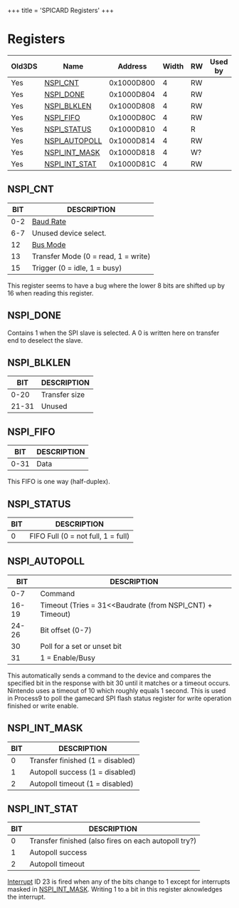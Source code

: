 +++
title = 'SPICARD Registers'
+++

# Registers

| Old3DS | Name                                       | Address    | Width | RW  | Used by |
|--------|--------------------------------------------|------------|-------|-----|---------|
| Yes    | [NSPI_CNT](#nspi_cnt "wikilink")           | 0x1000D800 | 4     | RW  |         |
| Yes    | [NSPI_DONE](#nspi_done "wikilink")         | 0x1000D804 | 4     | RW  |         |
| Yes    | [NSPI_BLKLEN](#nspi_blklen "wikilink")     | 0x1000D808 | 4     | RW  |         |
| Yes    | [NSPI_FIFO](#nspi_fifo "wikilink")         | 0x1000D80C | 4     | RW  |         |
| Yes    | [NSPI_STATUS](#nspi_status "wikilink")     | 0x1000D810 | 4     | R   |         |
| Yes    | [NSPI_AUTOPOLL](#nspi_autopoll "wikilink") | 0x1000D814 | 4     | RW  |         |
| Yes    | [NSPI_INT_MASK](#nspi_int_mask "wikilink") | 0x1000D818 | 4     | W?  |         |
| Yes    | [NSPI_INT_STAT](#nspi_int_stat "wikilink") | 0x1000D81C | 4     | RW  |         |

## NSPI_CNT

| BIT | DESCRIPTION                                                 |
|-----|-------------------------------------------------------------|
| 0-2 | [Baud Rate](Filesystem_services#CardSpiBaudRate "wikilink") |
| 6-7 | Unused device select.                                       |
| 12  | [Bus Mode](Filesystem_services#CardSpiBusMode "wikilink")   |
| 13  | Transfer Mode (0 = read, 1 = write)                         |
| 15  | Trigger (0 = idle, 1 = busy)                                |

This register seems to have a bug where the lower 8 bits are shifted up
by 16 when reading this register.

## NSPI_DONE

Contains 1 when the SPI slave is selected. A 0 is written here on
transfer end to deselect the slave.

## NSPI_BLKLEN

| BIT   | DESCRIPTION   |
|-------|---------------|
| 0-20  | Transfer size |
| 21-31 | Unused        |

## NSPI_FIFO

| BIT  | DESCRIPTION |
|------|-------------|
| 0-31 | Data        |

This FIFO is one way (half-duplex).

## NSPI_STATUS

| BIT | DESCRIPTION                        |
|-----|------------------------------------|
| 0   | FIFO Full (0 = not full, 1 = full) |

## NSPI_AUTOPOLL

| BIT   | DESCRIPTION                                                |
|-------|------------------------------------------------------------|
| 0-7   | Command                                                    |
| 16-19 | Timeout (Tries = 31\<\<Baudrate (from NSPI_CNT) + Timeout) |
| 24-26 | Bit offset (0-7)                                           |
| 30    | Poll for a set or unset bit                                |
| 31    | 1 = Enable/Busy                                            |

This automatically sends a command to the device and compares the
specified bit in the response with bit 30 until it matches or a timeout
occurs. Nintendo uses a timeout of 10 which roughly equals 1 second.
This is used in Process9 to poll the gamecard SPI flash status register
for write operation finished or write enable.

## NSPI_INT_MASK

| BIT | DESCRIPTION                      |
|-----|----------------------------------|
| 0   | Transfer finished (1 = disabled) |
| 1   | Autopoll success (1 = disabled)  |
| 2   | Autopoll timeout (1 = disabled)  |

## NSPI_INT_STAT

| BIT | DESCRIPTION                                          |
|-----|------------------------------------------------------|
| 0   | Transfer finished (also fires on each autopoll try?) |
| 1   | Autopoll success                                     |
| 2   | Autopoll timeout                                     |

[Interrupt](IRQ_Registers "wikilink") ID 23 is fired when any of the
bits change to 1 except for interrupts masked in
[NSPI_INT_MASK](#nspi_int_mask "wikilink"). Writing 1 to a bit in this
register aknowledges the interrupt.
